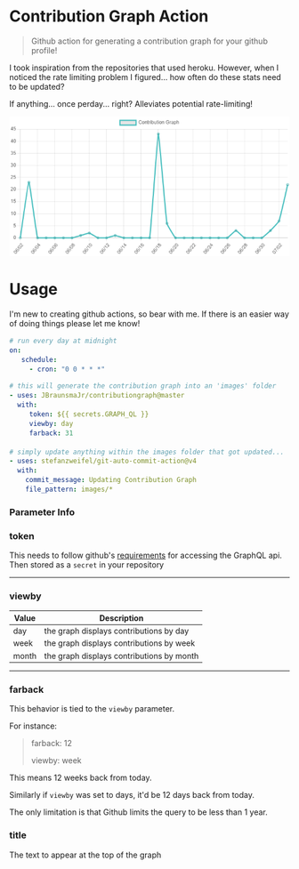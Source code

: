 ﻿# Contribution Graph Action
> Github action for generating a contribution graph for your github profile!

I took inspiration from the repositories that used heroku. However, when I noticed the 
rate limiting problem I figured... how often do these stats need to be updated?

If anything... once perday... right? Alleviates potential rate-limiting! 

![contribution graph example](assets/contribution-graph.png)

# Usage
I'm new to creating github actions, so bear with me. If there is an easier way of doing things please
let me know!

```yaml
# run every day at midnight
on:
   schedule:
     - cron: "0 0 * * *"
```

```yaml
# this will generate the contribution graph into an 'images' folder
- uses: JBraunsmaJr/contributiongraph@master
  with:
     token: ${{ secrets.GRAPH_QL }}
     viewby: day
     farback: 31

# simply update anything within the images folder that got updated...
- uses: stefanzweifel/git-auto-commit-action@v4
  with:
    commit_message: Updating Contribution Graph
    file_pattern: images/*
```

### Parameter Info


### token
This needs to follow github's [requirements](https://docs.github.com/en/graphql/guides/forming-calls-with-graphql) for accessing the GraphQL api.
Then stored as a `secret` in your repository

----

### viewby

| Value | Description |
| --- | --- |
| day | the graph displays contributions by day |
| week | the graph displays contributions by week |
| month | the graph displays contributions by month |

----

### farback
This behavior is tied to the `viewby` parameter. 

For instance: 
> farback: 12
> 
> viewby: week

This means 12 weeks back from today.

Similarly if `viewby` was set to days, it'd be 12 days back from today.

The only limitation is that Github limits the query to be less than 1 year.

### title
The text to appear at the top of the graph